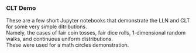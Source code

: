 ### CLT Demo ###

These are a few short Jupyter notebooks that demonstrate the LLN and CLT for some very simple ditributions.  
Namely, the cases of fair coin tosses, fair dice rolls, 1-dimensional random walks, and continuous uniform distributions.  
These were used for a math circles demonstration.

